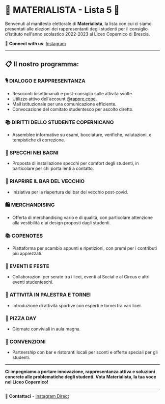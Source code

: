 # 🚀 MATERIALISTA - Lista 5 🚀

Benvenuti al manifesto elettorale di **Materialista**, la lista con cui ci siamo presentati alle elezioni dei rappresentanti degli studenti per il consiglio d'istituto nell'anno scolastico 2022-2023 al Liceo Copernico di Brescia.

🔗 **Connect with us**: [Instagram](https://www.instagram.com/materialistacope/)

---

## 📋 Il nostro programma:

### 🎙️ DIALOGO E RAPPRESENTANZA

- Resoconti bisettimanali e post-consiglio sulle attività svolte.
- Utilizzo attivo dell’account [@rappre.cope](https://www.instagram.com/rappre.copernico/).
- Mail istituzionale per una comunicazione efficiente.
- Convocazione del comitato studentesco per ascolto diretto.

### 📚 DIRITTI DELLO STUDENTE COPERNICANO

- Assemblee informative su esami, bocciature, verifiche, valutazioni, e tempistiche di correzione.

### 🚻 SPECCHI NEI BAGNI

- Proposta di installazione specchi per comfort degli studenti, in particolare per chi porta lenti a contatto.

### 🍹 RIAPRIRE IL BAR DEL VECCHIO

- Iniziativa per la riapertura del bar del vecchio post-covid.

### 🛍️ MERCHANDISING

- Offerta di merchandising vario e di qualità, con particolare attenzione alla vestibilità e ai design proposti dagli studenti.

### 📚 COPENOTES

- Piattaforma per scambio appunti e ripetizioni, con premi per i contributi più apprezzati.

### 🎉 EVENTI E FESTE

- Collaborazioni per serate tra i licei, eventi al Social e al Circus e altri eventi studenteschi.

### 🏀 ATTIVITÀ IN PALESTRA E TORNEI

- Introduzione di attività sportive con esperti e tornei tra vari licei.

### 🍕 PIZZA DAY

- Giornate conviviali in aula magna.

### 🤝 CONVENZIONI

- Partnership con bar e ristoranti locali per sconti e offerte speciali per gli studenti.

---

**Ci impegniamo a portare innovazione, rappresentanza attiva e soluzioni concrete alle problematiche degli studenti. Vota Materialista, la tua voce nel Liceo Copernico!**

---

📩 **Contattaci** - [Instagram Direct](https://www.instagram.com/materialistacope/)

